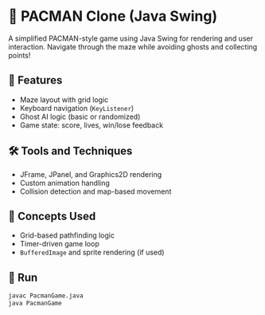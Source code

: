# 👻 PACMAN Clone (Java Swing)

A simplified PACMAN-style game using Java Swing for rendering and user interaction. Navigate through the maze while avoiding ghosts and collecting points!

## 🎯 Features
- Maze layout with grid logic
- Keyboard navigation (`KeyListener`)
- Ghost AI logic (basic or randomized)
- Game state: score, lives, win/lose feedback

## 🛠️ Tools and Techniques
- JFrame, JPanel, and Graphics2D rendering
- Custom animation handling
- Collision detection and map-based movement

## 🧠 Concepts Used
- Grid-based pathfinding logic
- Timer-driven game loop
- `BufferedImage` and sprite rendering (if used)

## 🚀 Run
```bash
javac PacmanGame.java
java PacmanGame
